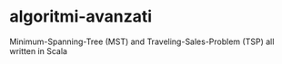 # algoritmi-avanzati
Minimum-Spanning-Tree (MST) and Traveling-Sales-Problem (TSP) all written in Scala
